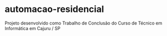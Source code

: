 # automacao-residencial
Projeto desenvolvido como Trabalho de Conclusão do Curso de Técnico em Informática em Cajuru / SP
